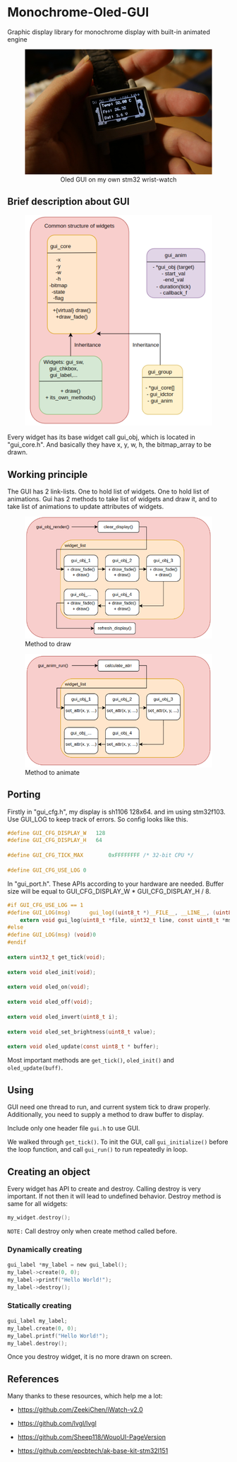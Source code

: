 # Monochrome-Oled-GUI
Graphic display library for monochrome display with built-in animated engine

<figure>
  <img
  src="P1210208.JPG">
  <figcaption align=center>Oled GUI on my own stm32 wrist-watch</figcaption>
</figure>



## Brief description about GUI
<figure>
  <img
  src="Gui_structure.png">
</figure>

Every widget has its base widget call gui_obj, which is located in "gui_core.h". And basically they have x, y, w, h, the bitmap_array to be drawn. 

## Working principle
The GUI has 2 link-lists. One to hold list of widgets. One to hold list of animations. Gui has 2 methods to take list of widgets and draw it, and to take list of animations to update attributes of widgets.

<figure>
  <img
  src="Gui_draw.png">
    <figcaption>Method to draw</figcaption>
</figure>

<figure>
  <img
  src="Gui_anim.png">
    <figcaption>Method to animate</figcaption>
</figure>


## Porting
Firstly in "gui_cfg.h", my display is sh1106 128x64. and im using stm32f103. Use GUI_LOG to keep track of errors.
So config looks like this.

```c
#define GUI_CFG_DISPLAY_W   128
#define GUI_CFG_DISPLAY_H   64

#define GUI_CFG_TICK_MAX        0xFFFFFFFF /* 32-bit CPU */

#define GUI_CFG_USE_LOG 0
```

In "gui_port.h". These APIs according to your hardware are needed. Buffer size will be equal to GUI_CFG_DISPLAY_W * GUI_CFG_DISPLAY_H / 8.
```c
#if GUI_CFG_USE_LOG == 1
#define GUI_LOG(msg)      gui_log((uint8_t *)__FILE__, __LINE__, (uint8_t *)msg)
    extern void gui_log(uint8_t *file, uint32_t line, const uint8_t *msg);  
#else  
#define GUI_LOG(msg) (void)0
#endif

extern uint32_t get_tick(void);

extern void oled_init(void);

extern void oled_on(void);

extern void oled_off(void); 

extern void oled_invert(uint8_t i);

extern void oled_set_brightness(uint8_t value);

extern void oled_update(const uint8_t * buffer); 
```
Most important methods are ```get_tick()```, ```oled_init()``` and ```oled_update(buff)```.

## Using 
GUI need one thread to run, and current system tick to draw properly. Additionally, you need to supply a method to draw buffer to display.

Include only one header file ```gui.h``` to use GUI.

We walked through ```get_tick()```. To init the GUI, call ```gui_initialize()``` before the loop function, and call ```gui_run()``` to run repeatedly in loop.

## Creating an object
Every widget has API to create and destroy. Calling destroy is very important. If not then it will lead to undefined behavior. 
Destroy method is same for all widgets:

```c
my_widget.destroy();
```
```NOTE:``` Call destroy only when create method called before.

### Dynamically creating
```c
gui_label *my_label = new gui_label();
my_label->create(0, 0);
my_label->printf("Hello World!");
my_label->destroy();
```
### Statically creating
```c
gui_label my_label;
my_label.create(0, 0);
my_label.printf("Hello World!");
my_label.destroy();
```
Once you destroy widget, it is no more drawn on screen.

## References
Many thanks to these resources, which help me a lot:

+ https://github.com/ZeekiChen/iWatch-v2.0

+ https://github.com/lvgl/lvgl 

+ https://github.com/Sheep118/WouoUI-PageVersion

+ https://github.com/epcbtech/ak-base-kit-stm32l151
